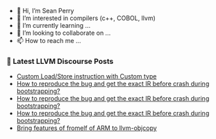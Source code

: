 - 👋 Hi, I’m Sean Perry
- 👀 I’m interested in compilers (c++, COBOL, llvm)
- 🌱 I’m currently learning ...
- 💞️ I’m looking to collaborate on ...
- 📫 How to reach me ...

<!---
s66perry/s66perry is a ✨ special ✨ repository because its `README.md` (this file) appears on your GitHub profile.
You can click the Preview link to take a look at your changes.
--->
### 📕 Latest LLVM Discourse Posts

<!-- DISCOURSE-LLVM:START -->
- [Custom Load/Store instruction with Custom type](https://discourse.llvm.org/t/custom-load-store-instruction-with-custom-type/74037#post_1)
- [How to reproduce the bug and get the exact IR before crash during bootstrapping?](https://discourse.llvm.org/t/how-to-reproduce-the-bug-and-get-the-exact-ir-before-crash-during-bootstrapping/74032#post_5)
- [How to reproduce the bug and get the exact IR before crash during bootstrapping?](https://discourse.llvm.org/t/how-to-reproduce-the-bug-and-get-the-exact-ir-before-crash-during-bootstrapping/74032#post_4)
- [How to reproduce the bug and get the exact IR before crash during bootstrapping?](https://discourse.llvm.org/t/how-to-reproduce-the-bug-and-get-the-exact-ir-before-crash-during-bootstrapping/74032#post_3)
- [Bring features of fromelf of ARM to llvm-objcopy](https://discourse.llvm.org/t/bring-features-of-fromelf-of-arm-to-llvm-objcopy/73229#post_10)
<!-- DISCOURSE-LLVM:END -->
